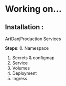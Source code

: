 # Working on...

## Installation :

ArtDanjProduction Services 

**Steps**:
0. Namespace
1. Secrets & configmap
2. Service
3. Volumes
4. Deployment
5. Ingress

